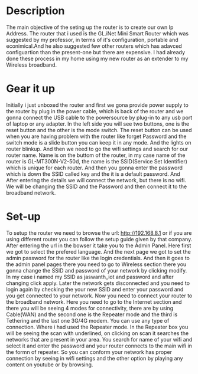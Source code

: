 # Description

The main objective of the seting up the router is to create our own Ip Address. 
The router that i used is the GL.iNet Mini Smart Router which was suggested by my professor, in terms of it's configuration, portable and econimical.And he also suggested few other routers which has adavced configuartion than the present-one but there are expensive.
I had already done these process in my home using my new router as an extender to my Wireless broadband.

# Gear it up

Initially i just unboxed the router and first we gona provide power supply to the router by plug in the power cable, which is back of the router and we gonna connect the USB cable to the powersource by plug-in to any usb port of laptop or any adapter. In the left side you will see two buttons, one is the reset button and the other is the mode switch. The reset button can be used when you are having problem with the router like forget Password and the switch mode is a slide button you can keep it in any mode. And the lights on router blinkup. And then we need to go the wifi settings and search for our router name. Name is on the buttom of the router, in my case name of the router is GL-MT300N-V2-50d, the name is the SSID(Service Set Identifier) which is unique for each router. And then you gonna enter the password which is down the SSID called key and the it is a default password. And After entering the details we will connect the network, but there is no wifi. We will be changing the SSID and the Password and then connect it to the broadband network.

# Set-up

To setup the router we need to browse the url: http://192.168.8.1 or if you are using different router you can follow the setup guide given by that company. After entering the url in the bowser it take you to the Admin Panel. Here first we got to select the prefered language. And the next page we got to set the admin password for the router like the login credentials. And then it goes to the admin panel pages there you need to go to Wireless section there you gonna change the SSID and password of your network by clicking modify. In my case i named my SSID as jaswanth_iot and password and after changing click apply. Later the network gets disconnected and you need to login again by checking the your new SSID and enter your password and you get connected to your network. Now you need to connect your router to the broadband network.
Here you need to go to the Internet section and there you will be seeing 4 modes for connectivity, there are by using Cable(WAN) and the second one is the Repeater mode and the third is Tethering and the last one 3G/4G modem. You can use any type of connection. Where i had used the Repeater mode.
In the Repeater box you will be seeing the scan with underlined, on clicking on scan it searches the networks that are present in your area. You search for name of your wifi and select it and enter the password and your router connects to the main wifi in the formn of repeater. So you can conform your network has proper connection by seeing in wifi settings and the other option by playing any content on youtube or by browsing.
